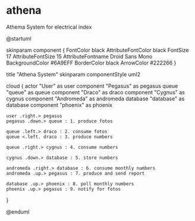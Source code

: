 # athena
Athema System for electrical index

@startuml

skinparam component {
    FontColor          black
    AttributeFontColor black
    FontSize           17
    AttributeFontSize  15
    AttributeFontname  Droid Sans Mono
    BackgroundColor    #6A9EFF
    BorderColor        black
    ArrowColor         #222266
}

title "Athena System"
skinparam componentStyle uml2

cloud {
    actor "User" as user
    component "Pegasus" as pegasus
    queue "queue" as queue
    component "Draco" as draco
    component "Cygnus" as cygnus
    component "Andromeda" as andromeda
    database "database" as database
    component "phoenix" as phoenix

    user .right.> pegasus 
    pegasus .down.> queue : 1. produce fotos
    
    queue .left.> draco : 2. consume fotos
    queue <.left. draco : 3. produce numbers

    queue .right.> cygnus : 4. consume numbers
    
    cygnus .down.> database : 5. store numbers
  
    andromeda .right.> database : 6. consume monthly numbers
    andromeda .up.> pegasus : 7. produce and send report
  
    database .up.> phoenix : 8. poll monthly numbers
    phoenix .up.> pegasus : 9. notify for fotos
  
}

@enduml
